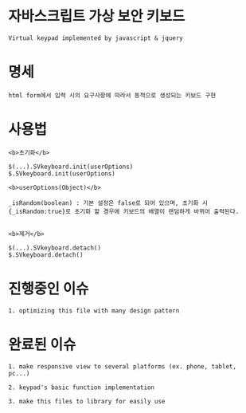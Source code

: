 
# 자바스크립트 가상 보안 키보드

    Virtual keypad implemented by javascript & jquery

# 명세

    html form에서 입력 시의 요구사항에 따라서 동적으로 생성되는 키보드 구현

# 사용법

    <b>초기화</b>

    $(...).SVkeyboard.init(userOptions)
    $.SVkeyboard.init(userOptions)

    <b>userOptions(Object)</b>

    _isRandom(boolean) : 기본 설정은 false로 되어 있으며, 초기화 시 {_isRandom:true}로 초기화 할 경우에 키보드의 배열이 랜덤하게 바뀌어 출력된다.


    <b>제거</b>

    $(...).SVkeyboard.detach()
    $.SVkeyboard.detach()


# 진행중인 이슈
 
    1. optimizing this file with many design pattern

# 완료된 이슈

    1. make responsive view to several platforms (ex. phone, tablet, pc...)

    2. keypad's basic function implementation

    3. make this files to library for easily use
